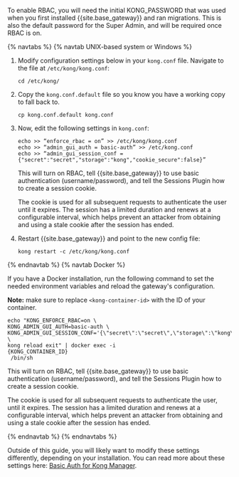 <!-- The turn on RBAC content is used in both the event-hooks examples page and the getting started guide's manage-teams page. -->

To enable RBAC, you will need the initial KONG_PASSWORD that was used when you first installed {{site.base_gateway}} and ran migrations. This is also the default password for the Super Admin, and will be required once RBAC is on.

{% navtabs %}
{% navtab UNIX-based system or Windows %}
1. Modify configuration settings below in your `kong.conf` file. Navigate to the file at `/etc/kong/kong.conf`:
    <pre><code>cd /etc/kong/</code></pre>
2. Copy the `kong.conf.default` file so you know you have a working copy to fall back to.
    <pre><code>cp kong.conf.default kong.conf</code></pre>
3. Now, edit the following settings in `kong.conf`:

    <pre><code>echo >> “enforce_rbac = on” >> /etc/kong/kong.conf<br>echo >> “admin_gui_auth = basic-auth” >> /etc/kong.conf<br>echo >> “admin_gui_session_conf = {"secret":"secret","storage":"kong","cookie_secure":false}”</code></pre>

    This will turn on RBAC, tell {{site.base_gateway}} to use basic authentication (username/password), and tell the Sessions Plugin how to create a session cookie.

    The cookie is used for all subsequent requests to authenticate the user until it expires. The session has a limited duration and renews at a configurable interval, which helps prevent an attacker from obtaining and using a stale cookie after the session has ended.

4. Restart {{site.base_gateway}} and point to the new config file:
    <pre><code>kong restart -c /etc/kong/kong.conf</code></pre>
{% endnavtab %}
{% navtab Docker %}

If you have a Docker installation, run the following command to set the needed environment variables and reload the gateway's configuration.

**Note:** make sure to replace `<kong-container-id>` with the ID of your container.

<pre><code>echo "KONG_ENFORCE_RBAC=on \<br>KONG_ADMIN_GUI_AUTH=basic-auth \<br>KONG_ADMIN_GUI_SESSION_CONF='{\"secret\":\"secret\",\"storage\":\"kong\",\"cookie_secure\":false}' \<br>kong reload exit" | docker exec -i <div contenteditable="true">{KONG_CONTAINER_ID}</div> /bin/sh</code></pre>

This will turn on RBAC, tell {{site.base_gateway}} to use basic authentication (username/password), and tell the Sessions Plugin how to create a session cookie.

The cookie is used for all subsequent requests to authenticate the user, until it expires. The session has a limited duration and renews at a configurable interval, which helps prevent an attacker from obtaining and using a stale cookie after the session has ended.

{% endnavtab %}
{% endnavtabs %}

Outside of this guide, you will likely want to modify these settings differently, depending on your installation. You can read more about these settings here: [Basic Auth for Kong Manager](/gateway/latest/configure/auth/kong-manager/basic/).
